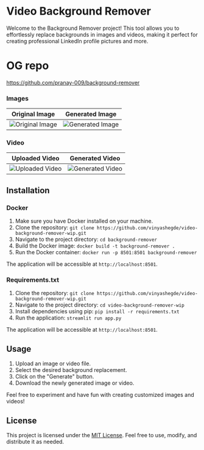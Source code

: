 # Video Background Remover

Welcome to the Background Remover project! This tool allows you to effortlessly replace backgrounds in images and videos, making it perfect for creating professional LinkedIn profile pictures and more.

# OG repo

https://github.com/pranay-009/background-remover

### Images

Original Image | Generated Image
:-------------:|:---------------:
![Original Image](./static/my_image.jpeg) | ![Generated Image](./output/result.png)

### Video

| Uploaded Video | Generated Video |
| -------------- | --------------- |
![Uploaded Video](./static/gif/video4.gif) | ![Generated Video](./static/gif/my_video.gif)



## Installation

### Docker

1. Make sure you have Docker installed on your machine.
2. Clone the repository: `git clone https://github.com/vinyashegde/video-background-remover-wip.git`
3. Navigate to the project directory: `cd background-remover`
4. Build the Docker image: `docker build -t background-remover .`
5. Run the Docker container: `docker run -p 8501:8501 background-remover`

The application will be accessible at `http://localhost:8501`.

### Requirements.txt

1. Clone the repository: `git clone https://github.com/vinyashegde/video-background-remover-wip.git`
2. Navigate to the project directory: `cd video-background-remover-wip`
3. Install dependencies using pip: `pip install -r requirements.txt`
4. Run the application: `streamlit run app.py`

The application will be accessible at `http://localhost:8501`.

## Usage

1. Upload an image or video file.
2. Select the desired background replacement.
3. Click on the "Generate" button.
4. Download the newly generated image or video.

Feel free to experiment and have fun with creating customized images and videos!


## License

This project is licensed under the [MIT License](LICENSE). Feel free to use, modify, and distribute it as needed.
